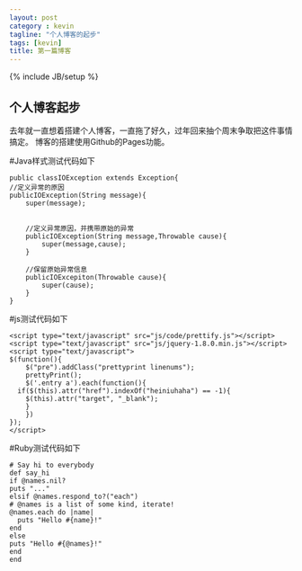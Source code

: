 ```yaml
---
layout: post
category : kevin
tagline: "个人博客的起步"
tags: [kevin]
title: 第一篇博客
---
```

{% include JB/setup %}

## 个人博客起步
去年就一直想着搭建个人博客，一直拖了好久，过年回来抽个周末争取把这件事情搞定。
博客的搭建使用Github的Pages功能。

<!--more-->
#Java样式测试代码如下

	public classIOException extends Exception{  
    //定义异常的原因  
    publicIOException(String message){  
        super(message);  
	  
      
        //定义异常原因，并携带原始的异常  
        publicIOException(String message,Throwable cause){  
            super(message,cause);  
        }  
      
        //保留原始异常信息  
        publicIOExcepiton(Throwable cause){  
            super(cause);  
        }  
    }
	
#js测试代码如下
	
	<script type="text/javascript" src="js/code/prettify.js"></script>
	<script type="text/javascript" src="js/jquery-1.8.0.min.js"></script>
	<script type="text/javascript">
	$(function(){
		$("pre").addClass("prettyprint linenums");
		prettyPrint();
		$('.entry a').each(function(){
      if($(this).attr("href").indexOf("heiniuhaha") == -1){
        $(this).attr("target", "_blank");
		}
		})
	});
	</script>
	
#Ruby测试代码如下

	# Say hi to everybody
	def say_hi
	if @names.nil?
	puts "..."
	elsif @names.respond_to?("each")
    # @names is a list of some kind, iterate!
    @names.each do |name|
      puts "Hello #{name}!"
    end
	else
    puts "Hello #{@names}!"
	end
	end